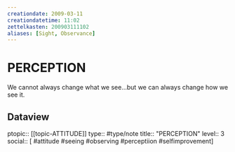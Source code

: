 ```yaml
---
creationdate: 2009-03-11
creationdatetime: 11:02
zettelkasten: 200903111102
aliases: [Sight, Observance]
---
```

# PERCEPTION
We cannot always change what we see...but we can always change how we see it.

## Dataview
ptopic:: [[topic-ATTITUDE]]
type:: #type/note
title:: "PERCEPTION"
level:: 3
social:: [ #attitude #seeing #observing #perceptiion #selfimprovement]